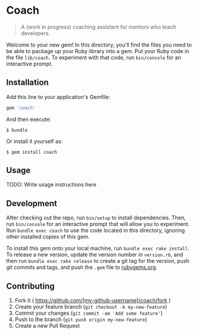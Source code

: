 # Coach

> A (work in progress) coaching assistant for mentors who teach developers.

Welcome to your new gem! In this directory, you'll find the files you need to be able to package up your Ruby library into a gem. Put your Ruby code in the file `lib/coach`. To experiment with that code, run `bin/console` for an interactive prompt.

## Installation

Add this line to your application's Gemfile:

```ruby
gem 'coach'
```

And then execute:

    $ bundle

Or install it yourself as:

    $ gem install coach

## Usage

TODO: Write usage instructions here

## Development

After checking out the repo, run `bin/setup` to install dependencies. Then, run `bin/console` for an interactive prompt that will allow you to experiment. Run `bundle exec coach` to use the code located in this directory, ignoring other installed copies of this gem.

To install this gem onto your local machine, run `bundle exec rake install`. To release a new version, update the version number in `version.rb`, and then run `bundle exec rake release` to create a git tag for the version, push git commits and tags, and push the `.gem` file to [rubygems.org](https://rubygems.org).

## Contributing

1. Fork it ( https://github.com/[my-github-username]/coach/fork )
2. Create your feature branch (`git checkout -b my-new-feature`)
3. Commit your changes (`git commit -am 'Add some feature'`)
4. Push to the branch (`git push origin my-new-feature`)
5. Create a new Pull Request

